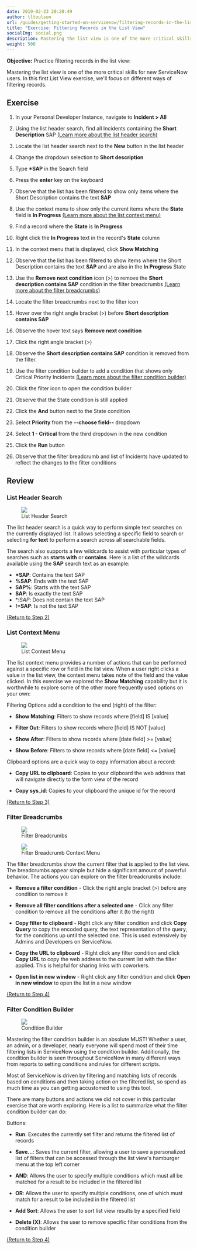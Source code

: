 ```yaml
---
date: 2019-02-23 20:20:49
author: tltoulson
url: /guides/getting-started-on-servicenow/filtering-records-in-the-list-view
title: "Exercise: Filtering Records in the List View"
socialImg: social.png
description: Mastering the list view is one of the more critical skills for new ServiceNow users. In this first List View exercise, we'll focus on different ways of filtering records.  
weight: 500
---
```


**Objective:** Practice filtering records in the list view:

Mastering the list view is one of the more critical skills for new ServiceNow users. In this first List View exercise, we'll focus on different ways of filtering records.  

## Exercise

1. In your Personal Developer Instance, navigate to **Incident > All**

2. <span id="step-2"></span> Using the list header search, find all Incidents containing the **Short Description** SAP [(Learn more about the list header search)][1]

  1. Locate the list header search next to the **New** button in the list header

  2. Change the dropdown selection to **Short description**

  3. Type **\*SAP** in the Search field

  4. Press the **enter** key on the keyboard

  5. Observe that the list has been filtered to show only items where the Short Description contains the text **SAP**

3. <span id="step-3"></span> Use the context menu to show only the current items where the **State** field is **In Progress** [(Learn more about the list context menu)][3]

  1. Find a record where the **State** is **In Progress**

  2. Right click the **In Progress** text in the record's **State** column

  3. In the context menu that is displayed, click **Show Matching**

  4. Observe that the list has been filtered to show items where the Short Description contains the text **SAP** and are also in the **In Progress** State

4. <span id="step-4"></span> Use the **Remove next condition** icon (>) to remove the **Short description contains SAP** condition in the filter breadcrumbs [(Learn more about the filter breadcrumbs)][5]

  1. Locate the filter breadcrumbs next to the filter icon

  2. Hover over the right angle bracket (>) before **Short description contains SAP**

  3. Observe the hover text says **Remove next condition**

  4. Click the right angle bracket (>)

  5. Observe the **Short description contains SAP** condition is removed from the filter.

5. <span id="step-5"></span> Use the filter condition builder to add a condition that shows only Critical Priority Incidents [(Learn more about the filter condition builder)][7]

  1. Click the filter icon to open the condition builder

  2. Observe that the State condition is still applied

  3. Click the **And** button next to the State condition

  4. Select **Priority** from the **--choose field--** dropdown

  5. Select **1 - Critical** from the third dropdown in the new condition

  6. Click the **Run** button

  7. Observe that the filter breadcrumb and list of Incidents have updated to reflect the changes to the filter conditions

## Review

### List Header Search

<figure>
  <img src="images/List Header Search.png" />
  <figcaption>
    List Header Search
  </figcaption>
</figure>

The list header search is a quick way to perform simple text searches on the currently displayed list. It allows selecting a specific field to search or selecting **for text** to perform a search across all searchable fields.

The search also supports a few wildcards to assist with particular types of searches such as **starts with** or **contains**. Here is a list of the wildcards available using the **SAP** search text as an example:

- **\*SAP**: Contains the text SAP
- **%SAP**: Ends with the text SAP
- **SAP%**: Starts with the text SAP
- **SAP**: Is exactly the text SAP
- **!*SAP**: Does not contain the text SAP
- **!=SAP**: Is not the text SAP

[(Return to Step 2)][2]

### List Context Menu

<figure>
  <img src="images/List Context Menu.png" />
  <figcaption>
    List Context Menu
  </figcaption>
</figure>

The list context menu provides a number of actions that can be performed against a specific row or field in the list view. When a user right clicks a value in the list view, the context menu takes note of the field and the value clicked. In this exercise we explored the **Show Matching** capability but it is worthwhile to explore some of the other more frequently used options on your own:

Filtering Options add a condition to the end (right) of the filter:

- **Show Matching**: Filters to show records where [field] IS [value]

- **Filter Out**: Filters to show records where [field] IS NOT [value]

- **Show After**: Filters to show records where [date field] >= [value]

- **Show Before**: Filters to show records where [date field] <= [value]

Clipboard options are a quick way to copy information about a record:

- **Copy URL to clipboard**: Copies to your clipboard the web address that will navigate directly to the form view of the record

- **Copy sys_id**: Copies to your clipboard the unique id for the record

[(Return to Step 3)][4]

### Filter Breadcrumbs

<figure>
  <img src="images/Filter Breadcrumbs.png" />
  <figcaption>
    Filter Breadcrumbs
  </figcaption>
</figure>

<figure>
  <img src="images/Filter Breadcrumb Context Menu.png" />
  <figcaption>
    Filter Breadcrumb Context Menu
  </figcaption>
</figure>

The filter breadcrumbs show the current filter that is applied to the list view. The breadcrumbs appear simple but hide a significant amount of powerful behavior. The actions you can explore on the filter breadcrumbs include:

- **Remove a filter condition** - Click the right angle bracket (>) before any condition to remove it

- **Remove all filter conditions after a selected one** - Click any filter condition to remove all the conditions after it (to the right)

- **Copy filter to clipboard** - Right click any filter condition and click **Copy Query** to copy the encoded query, the text representation of the query, for the conditions up until the selected one. This is used extensively by Admins and Developers on ServiceNow.

- **Copy the URL to clipboard** - Right click any filter condition and click **Copy URL** to copy the web address to the current list with the filter applied. This is helpful for sharing links with coworkers.

- **Open list in new window** - Right click any filter condition and click **Open in new window** to open the list in a new window

[(Return to Step 4)][6]

### Filter Condition Builder

<figure>
  <img src="images/Condition Builder.png" />
  <figcaption>
    Condition Builder
  </figcaption>
</figure>

Mastering the filter condition builder is an absolute MUST! Whether a user, an admin, or a developer, nearly everyone will spend most of their time filtering lists in ServiceNow using the condition builder. Additionally, the condition builder is seen throughout ServiceNow in many different ways from reports to setting conditions and rules for different scripts.

Most of ServiceNow is driven by filtering and matching lists of records based on conditions and then taking action on the filtered list, so spend as much time as you can getting accustomed to using this tool.

There are many buttons and actions we did not cover in this particular exercise that are worth exploring. Here is a list to summarize what the filter condition builder can do:

Buttons:
- **Run**: Executes the currently set filter and returns the filtered list of records

- **Save...**: Saves the current filter, allowing a user to save a personalized list of filters that can be accessed through the list view's hamburger menu at the top left corner

- **AND**: Allows the user to specify multiple conditions which must all be matched for a result to be included in the filtered list

- **OR**: Allows the user to specify multiple conditions, one of which must match for a result to be included in the filtered list

- **Add Sort**: Allows the user to sort list view results by a specified field

- **Delete (X)**: Allows the user to remove specific filter conditions from the condition builder

[(Return to Step 4)][8]

[1]: #list-header-search
[2]: #step-2
[3]: #list-context-menu
[4]: #step-3
[5]: #filter-breadcrumbs
[6]: #step-4
[7]: #filter-condition-builder
[8]: #step-5

